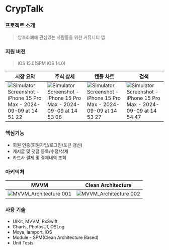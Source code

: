 # CrypTalk

### 프로젝트 소개
> 암호화폐에 관심있는 사람들을 위한 커뮤니티 앱
### 지원 버전
> iOS 15.0(SPM iOS 14.0)

| 시장 요약 | 주식 상세 | 캔들 차트 | 검색 |
| --- | --- | --- | --- |
|![Simulator Screenshot - iPhone 15 Pro Max - 2024-09-09 at 14 51 22](https://github.com/user-attachments/assets/1f5e35df-312a-46d8-a4a0-17410de56e79)|![Simulator Screenshot - iPhone 15 Pro Max - 2024-09-09 at 14 53 06](https://github.com/user-attachments/assets/36c9cea3-7e84-4ec3-96fd-74a3f193d2f4)|![Simulator Screenshot - iPhone 15 Pro Max - 2024-09-09 at 14 53 27](https://github.com/user-attachments/assets/1665993c-34cc-4c7d-b9cf-4dbf76cafe53)|![Simulator Screenshot - iPhone 15 Pro Max - 2024-09-09 at 14 54 47](https://github.com/user-attachments/assets/d4a09455-614d-4a59-ab4d-24c5b6d78745)|

### 핵심기능
- 회원 인증(회원가입/로그인/토큰 갱신)
- 게시글 및 댓글 등록/수정/삭제
- 카드사 결제 및 결제내역 조회
### 아키텍처

| MVVM | Clean Architecture |
| --- | --- |
|![MVVM_Architecture 001](https://github.com/user-attachments/assets/72a3cff6-5e9c-492d-b2c1-ca8bb7245c48)|![MVVM_Architecture 002](https://github.com/user-attachments/assets/2a0a7d75-f168-4782-a9c2-292d5b965bdd)|

### 사용 기술
- UIKit, MVVM, RxSwift
- Charts, PhotosUI, OSLog
- Moya, iamport_iOS
- Module - SPM(Clean Architecture Based)
- Unit Tests
